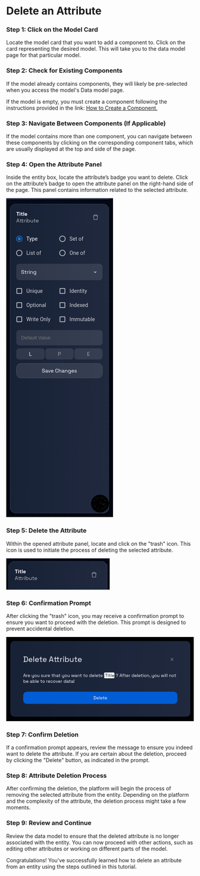 # Delete an Attribute

### **Step 1: Click on the Model Card**

Locate the model card that you want to add a component to. Click on the card representing the desired model. This will take you to the data model page for that particular model.

### **Step 2: Check for Existing Components**

If the model already contains components, they will likely be pre-selected when you access the model's Data model page.

If the model is empty, you must create a component following the instructions provided in the link: [How to Create a Component.](../components/create-component.md)

### **Step 3: Navigate Between Components (If Applicable)**

If the model contains more than one component, you can navigate between these components by clicking on the corresponding component tabs, which are usually displayed at the top and side of the page.

### **Step 4: Open the Attribute Panel**

Inside the entity box, locate the attribute’s badge you want to delete. Click on the attribute’s badge to open the attribute panel on the right-hand side of the page. This panel contains information related to the selected attribute.

![](img/delete-attribute-1.png)

### **Step 5: Delete the Attribute**

Within the opened attribute panel, locate and click on the "trash" icon. This icon is used to initiate the process of deleting the selected attribute.

![](img/delete-attribute-2.png)

### **Step 6: Confirmation Prompt**

After clicking the "trash" icon, you may receive a confirmation prompt to ensure you want to proceed with the deletion. This prompt is designed to prevent accidental deletion.

![](img/delete-attribute-3.png)

### **Step 7: Confirm Deletion**

If a confirmation prompt appears, review the message to ensure you indeed want to delete the attribute. If you are certain about the deletion, proceed by clicking the "Delete" button, as indicated in the prompt.

### **Step 8: Attribute Deletion Process**

After confirming the deletion, the platform will begin the process of removing the selected attribute from the entity. Depending on the platform and the complexity of the attribute, the deletion process might take a few moments.

### **Step 9: Review and Continue**

Review the data model to ensure that the deleted attribute is no longer associated with the entity. You can now proceed with other actions, such as editing other attributes or working on different parts of the model.

Congratulations! You've successfully learned how to delete an attribute from an entity using the steps outlined in this tutorial.